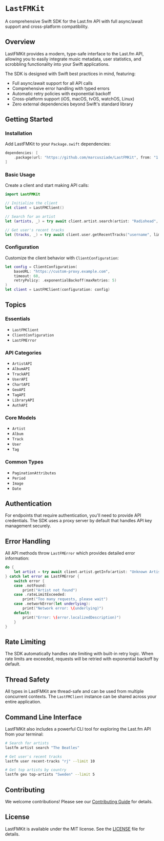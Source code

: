 # ``LastFMKit``

A comprehensive Swift SDK for the Last.fm API with full async/await support and cross-platform compatibility.

## Overview

LastFMKit provides a modern, type-safe interface to the Last.fm API, allowing you to easily integrate music metadata, user statistics, and scrobbling functionality into your Swift applications.

The SDK is designed with Swift best practices in mind, featuring:
- Full async/await support for all API calls
- Comprehensive error handling with typed errors
- Automatic retry policies with exponential backoff
- Cross-platform support (iOS, macOS, tvOS, watchOS, Linux)
- Zero external dependencies beyond Swift's standard library

## Getting Started

### Installation

Add LastFMKit to your `Package.swift` dependencies:

```swift
dependencies: [
    .package(url: "https://github.com/marcusziade/LastFMKit", from: "1.0.0")
]
```

### Basic Usage

Create a client and start making API calls:

```swift
import LastFMKit

// Initialize the client
let client = LastFMClient()

// Search for an artist
let (artists, _) = try await client.artist.search(artist: "Radiohead", limit: 10)

// Get user's recent tracks
let (tracks, _) = try await client.user.getRecentTracks("username", limit: 50)
```

### Configuration

Customize the client behavior with `ClientConfiguration`:

```swift
let config = ClientConfiguration(
    baseURL: "https://custom-proxy.example.com",
    timeout: 60,
    retryPolicy: .exponentialBackoff(maxRetries: 5)
)
let client = LastFMClient(configuration: config)
```

## Topics

### Essentials

- ``LastFMClient``
- ``ClientConfiguration``
- ``LastFMError``

### API Categories

- ``ArtistAPI``
- ``AlbumAPI``
- ``TrackAPI``
- ``UserAPI``
- ``ChartAPI``
- ``GeoAPI``
- ``TagAPI``
- ``LibraryAPI``
- ``AuthAPI``

### Core Models

- ``Artist``
- ``Album``
- ``Track``
- ``User``
- ``Tag``

### Common Types

- ``PaginationAttributes``
- ``Period``
- ``Image``
- ``Date``

## Authentication

For endpoints that require authentication, you'll need to provide API credentials. The SDK uses a proxy server by default that handles API key management securely.

## Error Handling

All API methods throw ``LastFMError`` which provides detailed error information:

```swift
do {
    let artist = try await client.artist.getInfo(artist: "Unknown Artist")
} catch let error as LastFMError {
    switch error {
    case .notFound:
        print("Artist not found")
    case .rateLimitExceeded:
        print("Too many requests, please wait")
    case .networkError(let underlying):
        print("Network error: \(underlying)")
    default:
        print("Error: \(error.localizedDescription)")
    }
}
```

## Rate Limiting

The SDK automatically handles rate limiting with built-in retry logic. When rate limits are exceeded, requests will be retried with exponential backoff by default.

## Thread Safety

All types in LastFMKit are thread-safe and can be used from multiple concurrent contexts. The ``LastFMClient`` instance can be shared across your entire application.

## Command Line Interface

LastFMKit also includes a powerful CLI tool for exploring the Last.fm API from your terminal:

```bash
# Search for artists
lastfm artist search "The Beatles"

# Get user's recent tracks
lastfm user recent-tracks "rj" --limit 10

# Get top artists by country
lastfm geo top-artists "Sweden" --limit 5
```

## Contributing

We welcome contributions! Please see our [Contributing Guide](https://github.com/marcusziade/LastFMKit/blob/main/CONTRIBUTING.md) for details.

## License

LastFMKit is available under the MIT license. See the [LICENSE](https://github.com/marcusziade/LastFMKit/blob/main/LICENSE) file for details.